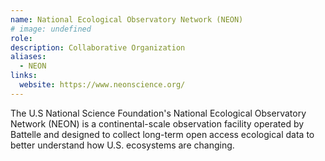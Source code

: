 ```yaml
---
name: National Ecological Observatory Network (NEON)
# image: undefined
role: 
description: Collaborative Organization
aliases:
  - NEON
links:
  website: https://www.neonscience.org/
---
```


The U.S National Science Foundation's National Ecological Observatory Network (NEON) is a continental-scale observation facility operated by Battelle and designed to collect long-term open access ecological data to better understand how U.S. ecosystems are changing.